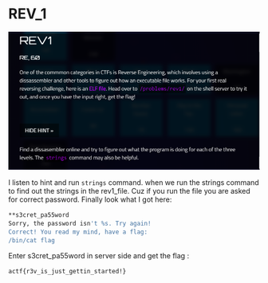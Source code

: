 # REV_1
![](https://github.com/mali44/CTF-Write-ups/blob/master/2018-03-21-angstromctf/rev_1/rev_1.png?raw=true)

I listen to hint and run `strings` command.
when we run the strings command to find out the strings in the rev1_file. Cuz if you run the file you are asked for correct password.
Finally look what I got here:
```bash
**s3cret_pa55word
Sorry, the password isn't %s. Try again!
Correct! You read my mind, have a flag: 
/bin/cat flag

```
Enter s3cret_pa55word in server side  and get the flag :

```
actf{r3v_is_just_gettin_started!}
```
 
